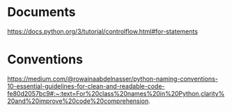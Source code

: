 
# Documents
https://docs.python.org/3/tutorial/controlflow.html#for-statements

# Conventions
https://medium.com/@rowainaabdelnasser/python-naming-conventions-10-essential-guidelines-for-clean-and-readable-code-fe80d2057bc9#:~:text=For%20class%20names%20in%20Python,clarity%20and%20improve%20code%20comprehension.